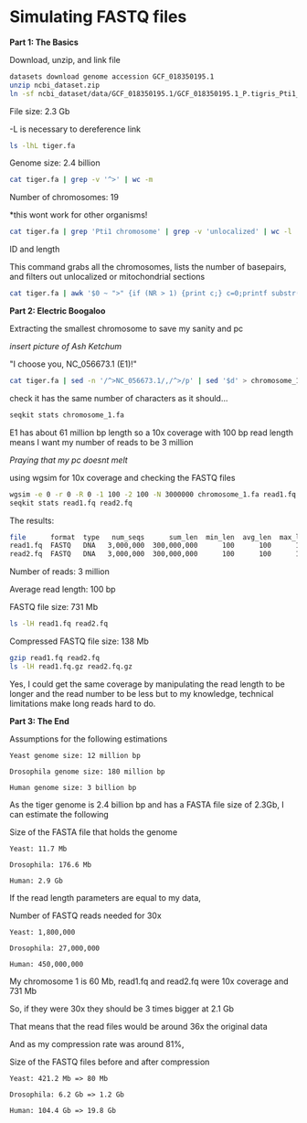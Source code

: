 # Simulating FASTQ files

**Part 1: The Basics**

Download, unzip, and link file
```bash
datasets download genome accession GCF_018350195.1
unzip ncbi_dataset.zip
ln -sf ncbi_dataset/data/GCF_018350195.1/GCF_018350195.1_P.tigris_Pti1_mat1.1_genomic.fna tiger.fa
```

File size: 2.3 Gb

-L is necessary to dereference link
```bash
ls -lhL tiger.fa
```

Genome size: 2.4 billion
```bash
cat tiger.fa | grep -v '^>' | wc -m
```

Number of chromosomes: 19

*this wont work for other organisms!
```bash
cat tiger.fa | grep 'Pti1 chromosome' | grep -v 'unlocalized' | wc -l
```

ID and length

This command grabs all the chromosomes, lists the number of basepairs, and filters out unlocalized or mitochondrial sections
```bash
cat tiger.fa | awk '$0 ~ ">" {if (NR > 1) {print c;} c=0;printf substr($0,2,100) "\t"; } $0 !~ ">" {c+=length($0);} END { print c; }' | grep -v 'unlocalized' | grep 'Pti1 chromosome' 
```

**Part 2: Electric Boogaloo**

Extracting the smallest chromosome to save my sanity and pc

*insert picture of Ash Ketchum*

"I choose you, NC_056673.1 (E1)!"
```bash
cat tiger.fa | sed -n '/^>NC_056673.1/,/^>/p' | sed '$d' > chromosome_1.fa
```

check it has the same number of characters as it should...
```bash
seqkit stats chromosome_1.fa
```

E1 has about 61 million bp length so a 10x coverage with 100 bp read length means I want my number of reads to be 3 million

*Praying that my pc doesnt melt*

using wgsim for 10x coverage and checking the FASTQ files
```bash
wgsim -e 0 -r 0 -R 0 -1 100 -2 100 -N 3000000 chromosome_1.fa read1.fq read2.fq
seqkit stats read1.fq read2.fq
```
The results:
```bash
file      format  type   num_seqs      sum_len  min_len  avg_len  max_len
read1.fq  FASTQ   DNA   3,000,000  300,000,000      100      100      100
read2.fq  FASTQ   DNA   3,000,000  300,000,000      100      100      100
```

Number of reads: 3 million

Average read length: 100 bp

FASTQ file size: 731 Mb
```bash
ls -lH read1.fq read2.fq
```
Compressed FASTQ file size: 138 Mb
```bash
gzip read1.fq read2.fq
ls -lH read1.fq.gz read2.fq.gz
```

Yes, I could get the same coverage by manipulating the read length to be longer and the read number to be less but to my knowledge, technical limitations make long reads hard to do.

**Part 3: The End**

Assumptions for the following estimations

    Yeast genome size: 12 million bp

    Drosophila genome size: 180 million bp

    Human genome size: 3 billion bp

As the tiger genome is 2.4 billion bp and has a FASTA file size of 2.3Gb, I can estimate the following

Size of the FASTA file that holds the genome

    Yeast: 11.7 Mb

    Drosophila: 176.6 Mb

    Human: 2.9 Gb

If the read length parameters are equal to my data,

Number of FASTQ reads needed for 30x

    Yeast: 1,800,000

    Drosophila: 27,000,000

    Human: 450,000,000

My chromosome 1 is 60 Mb, read1.fq and read2.fq were 10x coverage and 731 Mb

So, if they were 30x they should be 3 times bigger at 2.1 Gb

That means that the read files would be around 36x the original data

And as my compression rate was around 81%,

Size of the FASTQ files before and after compression

    Yeast: 421.2 Mb => 80 Mb

    Drosophila: 6.2 Gb => 1.2 Gb
    
    Human: 104.4 Gb => 19.8 Gb